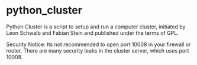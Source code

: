 python_cluster
==============

Python Cluster is a script to setup and run a computer cluster, initiated by Leon Schwalb and Fabian Stein and published under the terms of GPL.

Security Notice:
Its not recommended to open port 10008 in your firewall or router.
There are many security leaks in the cluster server, which uses port 10008. 
